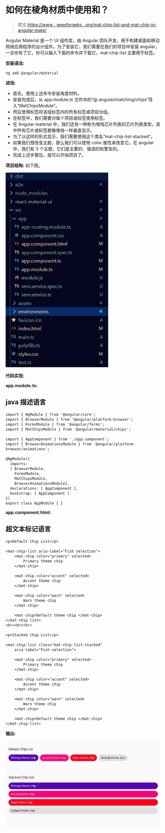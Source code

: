 # 如何在棱角材质中使用<mat-chip-list>和<mat-chip>？</mat-chip></mat-chip-list>

> 原文:[https://www . geesforgeks . org/mat-chip-list-and-mat-chip-in-angular-mate/](https://www.geeksforgeeks.org/how-to-use-mat-chip-list-and-mat-chip-in-angular-material/)

Angular Material 是一个 UI 组件库，由 Angular 团队开发，用于构建桌面和移动网络应用程序的设计组件。为了安装它，我们需要在我们的项目中安装 angular，一旦你有了它，你可以输入下面的命令并下载它。mat-chip-list 主要用于标签。

**安装语法:**

```
ng add @angular/material
```

**进场:**

*   首先，使用上述命令安装角度材料。
*   安装完成后，从 app.module.ts 文件中的“@ angular/matching/chips”导入“MatChipsModule”。
*   然后使用<mat-chip-list>标签将该组标签内的所有标签或项目分组。</mat-chip-list>
*   在<mat-chip-list>标签中，我们需要对每个项目或标签使用<mat-chip>标签。</mat-chip></mat-chip-list>
*   在 Angular material 中，我们还有一种称为堆栈芯片列表的芯片列表类型，其中所有芯片或标签都像堆栈一样垂直显示。
*   为了以这样的形式显示，我们需要使用这个类名“mat-chip-list-stacked”。
*   如果我们想改变主题，那么我们可以使用 color 属性来改变它。在 angular 中，我们有 3 个主题，它们是主要的、强调的和警告的。
*   完成上述步骤后，就可以开始项目了。

**项目结构:** 如下图。

![](img/6954a1aa3d551004a92639b756451e21.png)

**代码实现:**

**app.module.ts:**

## java 描述语言

```
import { NgModule } from '@angular/core'; 
import { BrowserModule } from '@angular/platform-browser'; 
import { FormsModule } from '@angular/forms'; 
import { MatChipsModule } from '@angular/material/chips'; 

import { AppComponent } from './app.component'; 
import { BrowserAnimationsModule } from '@angular/platform-browser/animations';

@NgModule({ 
  imports: 
  [ BrowserModule, 
    FormsModule, 
    MatChipsModule,
    BrowserAnimationsModule], 
  declarations: [ AppComponent ], 
  bootstrap: [ AppComponent ] 
}) 
export class AppModule { }
```

**app.component.html:**

## 超文本标记语言

```
<p>Default Chip List</p>

<mat-chip-list aria-label="Fish selection">
    <mat-chip color="primary" selected>
        Primary theme chip
    </mat-chip>

    <mat-chip color="accent" selected>
        Accent theme chip 
    </mat-chip>

    <mat-chip color="warn" selected>
        Warn theme chip
    </mat-chip>

    <mat-chip>Default theme chip </mat-chip>
</mat-chip-list>
<br><br><br>

<p>Stacked Chip List</p>

<mat-chip-list class="mat-chip-list-stacked"
    aria-label="Fish selection">

    <mat-chip color="primary" selected>
        Primary theme chip 
    </mat-chip>

    <mat-chip color="accent" selected>
        Accent theme chip
    </mat-chip>

    <mat-chip color="warn" selected>
        Warn theme chip
    </mat-chip>

    <mat-chip>Default theme chip </mat-chip>
</mat-chip-list>
```

**输出:**

![](img/823789a150036e3fa2a11911cd580011.png)